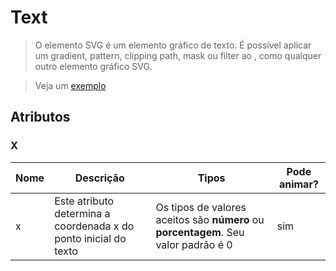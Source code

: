 # Text 
> O elemento SVG <text> é um elemento gráfico de texto. É possível aplicar um gradient, pattern, clipping path, mask ou filter ao <text>, como qualquer outro elemento gráfico SVG.

> Veja um [exemplo]([https://codepen.io/joelhenrique2000/pen/gOOOXzv](https://codepen.io/joelhenrique2000/pen/gOOOXzv))

## Atributos

### X
|Nome|Descrição|Tipos|Pode animar?|
|--|--|--|--|
| x | Este atributo determina a coordenada x do ponto inicial do texto | Os tipos de valores aceitos são **número** ou **porcentagem**. Seu valor padrão é 0 | sim |


